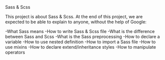 Sass & Scss

This project is about Sass & Scss.
At the end of this project, we are expected to be able to explain to anyone, without the help of Google:

-What Sass means
-How to write Sass & Scss file
-What is the difference between Sass and Scss
-What is the Sass preprocessing
-How to declare a variable
-How to use nested definition
-How to import a Sass file
-How to use mixins
-How to declare extend/inheritance styles
-How to manipulate operators